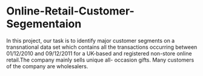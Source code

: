 # Online-Retail-Customer-Segementaion

In this project, our task is to identify major customer segments on a transnational data set which contains all the transactions occurring between 01/12/2010 and 09/12/2011 for a UK-based and registered non-store online retail.The company mainly sells unique all- occasion gifts. Many customers of the company are wholesalers.
